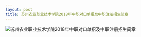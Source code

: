 ```yaml
---
layout: post
title: 苏州农业职业技术学院2018年中职对口单招及中职注册招生简章
---
```


<!--more-->

![苏州农业职业技术学院2018年中职对口单招及中职注册招生简章](http://zsc.szai.com/u/cms/www/201804/10163558cex0.jpg)    
